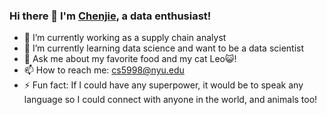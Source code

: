 ### Hi there 👋 I'm [Chenjie](https://www.linkedin.com/in/chenjiesu/?locale=en_US), a data enthusiast!

- 🔭 I’m currently working as a supply chain analyst
- 🌱 I’m currently learning data science and want to be a data scientist
- 💬 Ask me about my favorite food and my cat Leo😺!
- 📫 How to reach me: [cs5998@nyu.edu](cs5998@nyu.edu)
- ⚡ Fun fact: If I could have any superpower, it would be to speak any language so I could connect with anyone in the world, and animals too!

